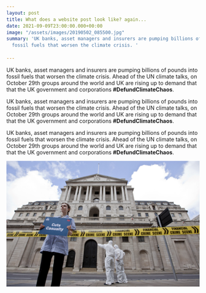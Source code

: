```yaml
---
layout: post
title: What does a website post look like? again...
date: 2021-09-09T23:00:00.000+00:00
image: "/assets/images/20190502_085500.jpg"
summary: 'UK banks, asset managers and insurers are pumping billions of pounds into
  fossil fuels that worsen the climate crisis. '

---
```

UK banks, asset managers and insurers are pumping billions of pounds into fossil fuels that worsen the climate crisis. Ahead of the UN climate talks, on October 29th groups around the world and UK are rising up to demand that that the UK government and corporations **#DefundClimateChaos**.

UK banks, asset managers and insurers are pumping billions of pounds into fossil fuels that worsen the climate crisis. Ahead of the UN climate talks, on October 29th groups around the world and UK are rising up to demand that that the UK government and corporations **#DefundClimateChaos**.

UK banks, asset managers and insurers are pumping billions of pounds into fossil fuels that worsen the climate crisis. Ahead of the UN climate talks, on October 29th groups around the world and UK are rising up to demand that that the UK government and corporations **#DefundClimateChaos**.

![](/assets/images/nurses_positive_money.jpg)